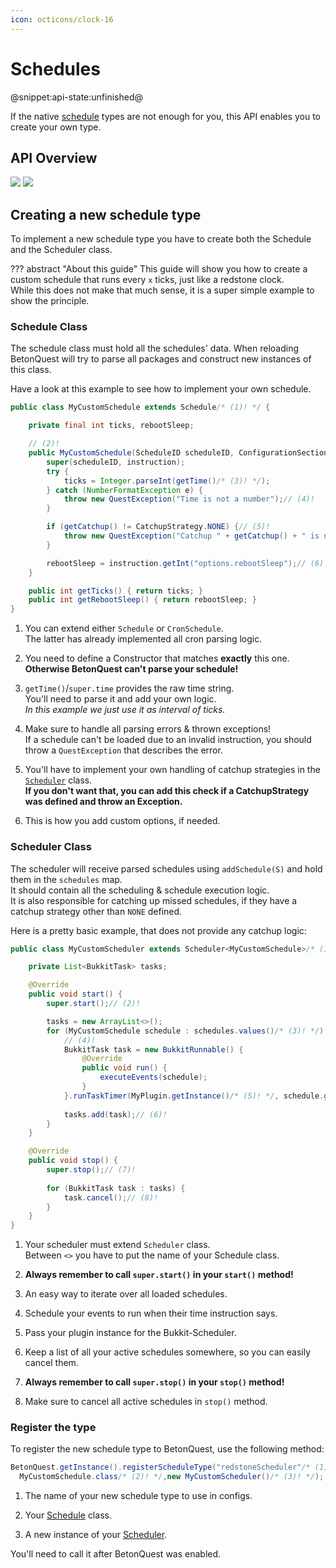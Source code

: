 ```yaml
---
icon: octicons/clock-16
---
```

# Schedules
@snippet:api-state:unfinished@

If the native [schedule](../Documentation/Scripting/Schedules.md) types are not enough for you, this API enables you to create your own type.

## API Overview
![](../_media/content/API/Schedules/Schedule-dark.svg#only-dark)
![](../_media/content/API/Schedules/Schedule-light.svg#only-light)

## Creating a new schedule type
To implement a new schedule type you have to create both the Schedule and the Scheduler class.

??? abstract "About this guide"
    This guide will show you how to create a custom schedule that runs every `x` ticks, just like a redstone clock.  
    While this does not make that much sense, it is a super simple example to show the principle.

### Schedule Class
The schedule class must hold all the schedules' data. When reloading BetonQuest will try to parse all packages and
construct new instances of this class.

Have a look at this example to see how to implement your own schedule.

```java linenums="1" title="Example Schedule"
public class MyCustomSchedule extends Schedule/* (1)! */ {

    private final int ticks, rebootSleep;

    // (2)!
    public MyCustomSchedule(ScheduleID scheduleID, ConfigurationSection instruction) throws QuestException { 
        super(scheduleID, instruction);
        try {
            ticks = Integer.parseInt(getTime()/* (3)! */);
        } catch (NumberFormatException e) {
            throw new QuestException("Time is not a number");// (4)!
        }

        if (getCatchup() != CatchupStrategy.NONE) {// (5)!
            throw new QuestException("Catchup " + getCatchup() + " is not supported by this schedule type");
        }

        rebootSleep = instruction.getInt("options.rebootSleep");// (6)!
    }

    public int getTicks() { return ticks; }
    public int getRebootSleep() { return rebootSleep; }
}
```

1.  You can extend either `Schedule` or `CronSchedule`.   
    The latter has already implemented all cron parsing logic.

2.  You need to define a Constructor that matches **exactly** this one.  
    **Otherwise BetonQuest can't parse your schedule!**

3.  `getTime()`/`super.time` provides the raw time string.  
    You'll need to parse it and add your own logic.  
    _In this example we just use it as interval of ticks._

4. Make sure to handle all parsing errors & thrown exceptions!  
   If a schedule can't be loaded due to an invalid instruction,
   you should throw a `QuestException` that describes
   the error.

5.  You'll have to implement your own handling of catchup strategies
    in the [`Scheduler`](#scheduler-class) class.  
    **If you don't want that, you can add this check if a CatchupStrategy
    was defined and throw an Exception.**

6.  This is how you add custom options, if needed.

### Scheduler Class

The scheduler will receive parsed schedules using `addSchedule(S)` and hold them in the `schedules` map.  
It should contain all the scheduling & schedule execution logic.  
It is also responsible for catching up missed schedules, if they have a catchup strategy other than `NONE` defined.

Here is a pretty basic example, that does not provide any catchup logic:

```java linenums="1" title="Example Scheduler"
public class MyCustomScheduler extends Scheduler<MyCustomSchedule>/* (1)! */ {

    private List<BukkitTask> tasks;

    @Override
    public void start() {
        super.start();// (2)!

        tasks = new ArrayList<>();
        for (MyCustomSchedule schedule : schedules.values()/* (3)! */) {
            // (4)!
            BukkitTask task = new BukkitRunnable() {
                @Override
                public void run() {
                    executeEvents(schedule);
                }
            }.runTaskTimer(MyPlugin.getInstance()/* (5)! */, schedule.getRebootSleep(), schedule.getTicks());
            
            tasks.add(task);// (6)!
        }
    }

    @Override
    public void stop() {
        super.stop();// (7)!
        
        for (BukkitTask task : tasks) {
            task.cancel();// (8)! 
        }
    }
} 
```

1.  Your scheduler must extend `Scheduler` class.  
    Between `<>` you have to put the name of your Schedule class.

2.  **Always remember to call `super.start()` in your `start()` method!**

3.  An easy way to iterate over all loaded schedules.

4.  Schedule your events to run when their time instruction says.

5. Pass your plugin instance for the Bukkit-Scheduler.

6. Keep a list of all your active schedules somewhere, so you can easily cancel them.

7. **Always remember to call `super.stop()` in your `stop()` method!**

8. Make sure to cancel all active schedules in `stop()` method.

### Register the type
To register the new schedule type to BetonQuest, use the following method:
```java
BetonQuest.getInstance().registerScheduleType("redstoneScheduler"/* (1)! */,
  MyCustomSchedule.class/* (2)! */,new MyCustomScheduler()/* (3)! */);
```

1. The name of your new schedule type to use in configs.

2. Your [Schedule](#schedule-class) class.

3. A new instance of your [Scheduler](#scheduler-class).

You'll need to call it after BetonQuest was enabled.
